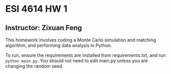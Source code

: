 # ESI 4614 HW 1
## Instructor: Zixuan Feng

This homework involves coding a Monte Carlo simulation and matching algorithm, and performing data analysis in Python.

To run, ensure the requirements are installed from requirements.txt, and run `python main.py`. You should not need to edit main.py unless you are changing the random seed.
